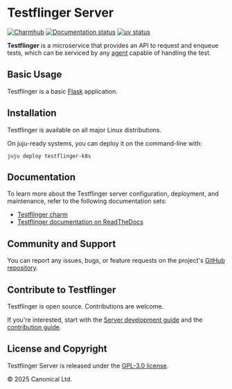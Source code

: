 # Testflinger Server

[![Charmhub][charmhub-badge]][charmhub-site]
[![Documentation status][rtd-badge]][rtd-latest]
[![uv status][uv-badge]][uv-site]

**Testflinger** is a microservice that provides an API to request and enqueue
tests, which can be serviced by any [agent](../agent/README.md) capable of
handling the test.

## Basic Usage

Testflinger is a basic [Flask][flask] application.

## Installation

Testflinger is available on all major Linux distributions.

On juju-ready systems, you can deploy it on the command-line with:

```shell
juju deploy testflinger-k8s
```

## Documentation

To learn more about the Testflinger server configuration, deployment, and
maintenance, refer to the following documentation sets:

- [Testflinger charm][charmhub-site]
- [Testflinger documentation on ReadTheDocs][rtd-latest]

## Community and Support

You can report any issues, bugs, or feature requests on the project's
[GitHub repository][github].

## Contribute to Testflinger

Testflinger is open source. Contributions are welcome.

If you're interested, start with the [Server development guide](./HACKING.md)
and the [contribution guide](../CONTRIBUTING.md).

## License and Copyright

Testflinger Server is released under the [GPL-3.0 license](COPYING).

© 2025 Canonical Ltd.

[charmhub-badge]: https://charmhub.io/testflinger-k8s/badge.svg
[charmhub-site]: https://charmhub.io/testflinger-k8s
[rtd-badge]: https://readthedocs.com/projects/canonical-testflinger/badge/?version=latest
[rtd-latest]: https://canonical-testflinger.readthedocs-hosted.com/en/latest/
[uv-badge]: https://img.shields.io/endpoint?url=https://raw.githubusercontent.com/astral-sh/uv/main/assets/badge/v0.json
[uv-site]: https://github.com/astral-sh/uv
[flask]: https://flask.palletsprojects.com/en/stable/
[github]: https://github.com/canonical/testflinger
